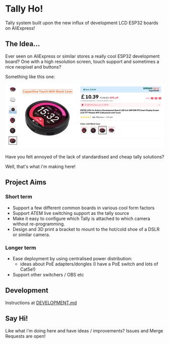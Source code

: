 # Tally Ho!

Tally system built upon the new influx of development LCD ESP32 boards on AliExpress!

## The Idea...

Ever seen on AliExpress or similar stores a really cool ESP32 development board? One with a high resolution screen, touch support and sometimes a nice neopixel and buttons?

Something like this one:

<img src="docs/images/listing.png" alt="ESP32 Dev Board on AliExpress" width="900"/>

Have you felt annoyed of the lack of standardised and cheap tally solutions?

Well, that's what i'm making here!

## Project Aims

### Short term
* Support a few different common boards in various cool form factors
* Support ATEM live switching support as the tally source
* Make it easy to configure which Tally is attached to which camera without re-programming.
* Design and 3D print a bracket to mount to the hot/cold shoe of a DSLR or similar camera.

### Longer term
* Ease deployment by using centralised power distribution:
    * ideas about PoE adapters/dongles (I have a PoE switch and lots of Cat5e!)
* Support other switchers / OBS etc


## Development

Instructions at [DEVELOPMENT.md](DEVELOPMENT.md)

## Say Hi!

Like what i'm doing here and have ideas / improvements? Issues and Merge Requests are open!
